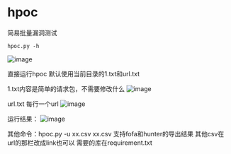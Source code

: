 # hpoc
简易批量漏洞测试

```
hpoc.py -h
```
![image](https://github.com/hhxdi/hpoc/assets/72481638/7aa369ad-2ce1-4532-8dc3-6cad91177aac)

直接运行hpoc 默认使用当前目录的1.txt和url.txt

1.txt内容是简单的请求包，不需要修改什么
![image](https://github.com/hhxdi/hpoc/assets/72481638/6d6ede99-7dca-4510-9471-e711fac2925e)

url.txt 每行一个url 
![image](https://github.com/hhxdi/hpoc/assets/72481638/6019bc89-08bb-479c-a540-7a91b8d89838)

运行结果：
![image](https://github.com/hhxdi/hpoc/assets/72481638/ae5bcbcd-7990-427d-87ee-d5faeeda7f03)

其他命令：hpoc.py -u xx.csv  xx.csv 支持fofa和hunter的导出结果 其他csv在url的那栏改成link也可以
需要的库在requirement.txt

